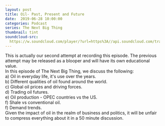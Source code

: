 ```yaml
---
layout: post
title: Oil- Past, Present and Future
date:  2019-06-28 10:00:00
categories: Podcast
series: The Next Big Thing
thumbnail: tint
soundcloud-src: 
  https://w.soundcloud.com/player/?url=https%3A//api.soundcloud.com/tracks/645993966&color=%23802177&auto_play=false&hide_related=false&show_comments=true&show_user=true&show_reposts=false&show_teaser=true
---
```

This is actually our second attempt at recording this episode. The previous attempt may be released as a blooper and will have its own educational value.  
In this episode of The Next Big Thing, we discuss the following:  
  a) Oil in everyday life, it's use over the years.  
  b) Different qualities of oil found around the world.  
  c) Global oil prices and driving forces.  
  d) Trading oil futures.    
  e) Oil production - OPEC countries vs the US.  
  f) Shale vs conventional oil.  
  f) Demand trends.  
Given the impact of oil in the realm of business and politics, it will be unfair to compress everything about it in a 50 minute discussion. 
